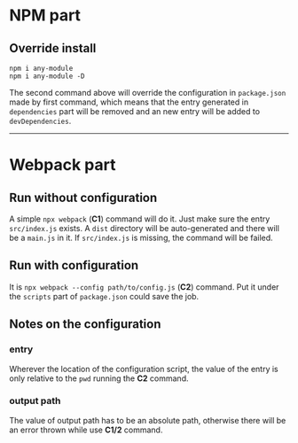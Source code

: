 # NPM part

## Override install

```
npm i any-module
npm i any-module -D
```

The second command above will override the configuration in `package.json` made by first command, which means that the entry generated in `dependencies` part will be removed and an new entry will be added to `devDependencies`.

---

# Webpack part

## Run without configuration

A simple `npx webpack` (**C1**) command will do it. Just make sure the entry `src/index.js` exists. A `dist` directory will be auto-generated and there will be a `main.js` in it. If `src/index.js` is missing, the command will be failed.

## Run with configuration

It is `npx webpack --config path/to/config.js` (**C2**) command. Put it under the `scripts` part of `package.json` could save the job.

## Notes on the configuration

### entry

Wherever the location of the configuration script, the value of the entry is only relative to the `pwd` running the **C2** command.

### output path

The value of output path has to be an absolute path, otherwise there will be an error thrown while use **C1/2** command.
